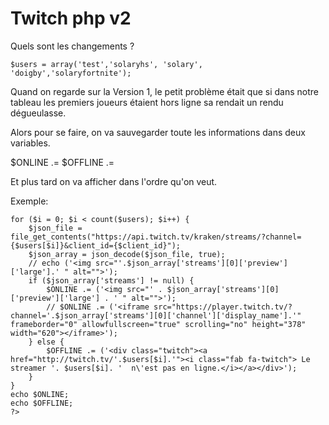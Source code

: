 # Twitch php v2

Quels sont les changements ?

```$users = array('test','solaryhs', 'solary', 'doigby','solaryfortnite');```


Quand on regarde sur la Version 1, le petit problème était que si dans notre tableau les premiers joueurs étaient hors ligne sa rendait un rendu dégueulasse. 

Alors pour se faire, on va sauvegarder toute les informations dans deux variables.

$ONLINE .=
$OFFLINE .=

Et plus tard on va afficher dans l'ordre qu'on veut.

Exemple:

```
for ($i = 0; $i < count($users); $i++) {
    $json_file = file_get_contents("https://api.twitch.tv/kraken/streams/?channel={$users[$i]}&client_id={$client_id}");
    $json_array = json_decode($json_file, true);
    // echo ('<img src="'.$json_array['streams'][0]['preview']['large'].' " alt="">');
    if ($json_array['streams'] != null) {
        $ONLINE .= ('<img src="' . $json_array['streams'][0]['preview']['large'] . ' " alt="">');
        // $ONLINE .= ('<iframe src="https://player.twitch.tv/?channel='.$json_array['streams'][0]['channel']['display_name'].'" frameborder="0" allowfullscreen="true" scrolling="no" height="378" width="620"></iframe>');
    } else {
        $OFFLINE .= ('<div class="twitch"><a href="http://twitch.tv/'.$users[$i].'"><i class="fab fa-twitch"> Le streamer '. $users[$i]. '  n\'est pas en ligne.</i></a></div>');
    }
}
echo $ONLINE;
echo $OFFLINE;
?>
```
